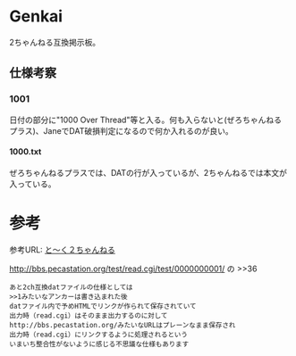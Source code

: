 # Genkai

2ちゃんねる互換掲示板。

## 仕様考察

### 1001

日付の部分に"1000 Over Thread"等と入る。何も入らないと(ぜろちゃんねる
プラス)、JaneでDAT破損判定になるので何か入れるのが良い。

#### 1000.txt

ぜろちゃんねるプラスでは、DATの行が入っているが、2ちゃんねるでは本文が
入っている。

# 参考

参考URL:
[と～く２ちゃんねる](http://age.s22.xrea.com/talk2ch/)


http://bbs.pecastation.org/test/read.cgi/test/0000000001/ の >>36

    あと2ch互換datファイルの仕様としては
    >>1みたいなアンカーは書き込まれた後
    datファイル内で予めHTMLでリンクが作られて保存されていて
    出力時（read.cgi）はそのまま出力するのに対して
    http://bbs.pecastation.org/みたいなURLはプレーンなまま保存され
    出力時（read.cgi）にリンクするように処理されるという
    いまいち整合性がないように感じる不思議な仕様もあります
